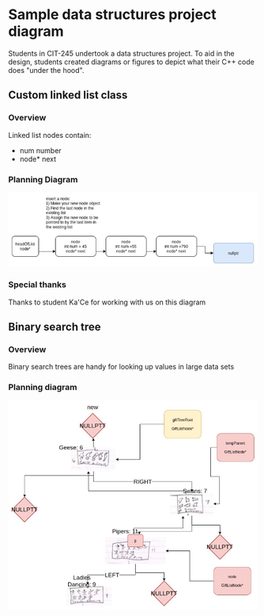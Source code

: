 # Sample data structures project diagram
Students in CIT-245 undertook a data structures project. To aid in the design, students created diagrams or figures to depict what their C++ code does "under the hood".

## Custom linked list class
### Overview
Linked list nodes contain:
* num number
* node&#x002A; next

### Planning Diagram
![Linked list diagram](img/linkedlist.jpg)

### Special thanks
Thanks to student Ka'Ce for working with us on this diagram

## Binary search tree
### Overview
Binary search trees are handy for looking up values in large data sets

### Planning diagram
![Binary search tree](img/gifts.jpg)